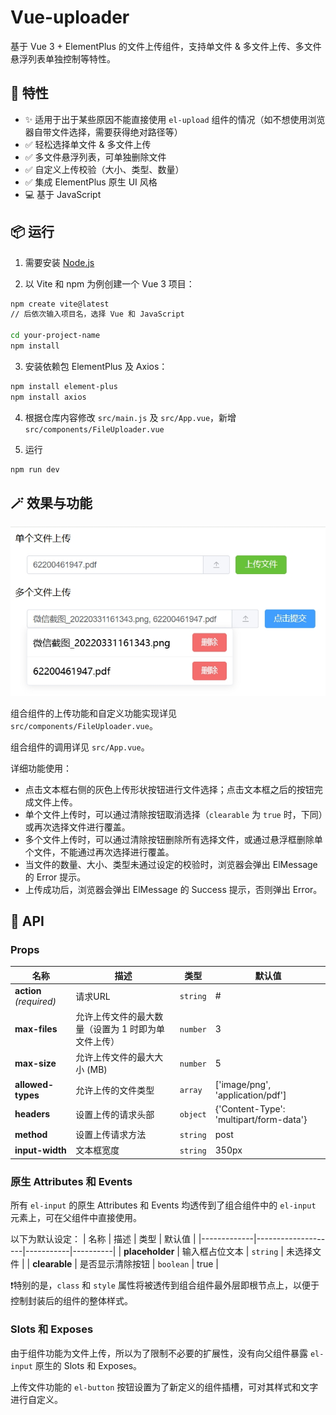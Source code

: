 # Vue-uploader

基于 Vue 3 + ElementPlus 的文件上传组件，支持单文件 & 多文件上传、多文件悬浮列表单独控制等特性。

## 🚀 特性
- ✨ 适用于出于某些原因不能直接使用 `el-upload` 组件的情况（如不想使用浏览器自带文件选择，需要获得绝对路径等）
- ✅ 轻松选择单文件 & 多文件上传
- ✅ 多文件悬浮列表，可单独删除文件
- ✅ 自定义上传校验（大小、类型、数量）
- ✅ 集成 ElementPlus 原生 UI 风格
- 💻 基于 JavaScript

## 📦 运行

1. 需要安装 [Node.js](https://nodejs.org/)

2. 以 Vite 和 npm 为例创建一个 Vue 3 项目：
```bash
npm create vite@latest
// 后依次输入项目名，选择 Vue 和 JavaScript

cd your-project-name
npm install
```

3. 安装依赖包 ElementPlus 及 Axios：
```bash
npm install element-plus
npm install axios
```

4. 根据仓库内容修改 `src/main.js` 及 `src/App.vue`，新增 `src/components/FileUploader.vue`

5. 运行
```bash
npm run dev
```

## 🪄 效果与功能

![运行效果示例](/public/demo.png)

组合组件的上传功能和自定义功能实现详见 `src/components/FileUploader.vue`。

组合组件的调用详见 `src/App.vue`。

详细功能使用：

- 点击文本框右侧的灰色上传形状按钮进行文件选择；点击文本框之后的按钮完成文件上传。
- 单个文件上传时，可以通过清除按钮取消选择（`clearable` 为 `true` 时，下同）或再次选择文件进行覆盖。
- 多个文件上传时，可以通过清除按钮删除所有选择文件，或通过悬浮框删除单个文件，不能通过再次选择进行覆盖。
- 当文件的数量、大小、类型未通过设定的校验时，浏览器会弹出 ElMessage 的 Error 提示。
- 上传成功后，浏览器会弹出 ElMessage 的 Success 提示，否则弹出 Error。

## 🔧 API

### Props
| 名称           | 描述                | 类型      | 默认值   |
|----------------|---------------------|-----------|----------|
| **action**  *(required)* | 请求URL     | `string`  | #        |
| **max-files**  | 允许上传文件的最大数量（设置为 1 时即为单文件上传） | `number`  | 3        |
| **max-size**  | 允许上传文件的最大大小 (MB) | `number`  | 5        |
| **allowed-types**  | 允许上传的文件类型 | `array`  | ['image/png', 'application/pdf'] |
| **headers**    | 设置上传的请求头部  | `object`  | {'Content-Type': 'multipart/form-data'} |
| **method**     | 设置上传请求方法    | `string`  | post     |
| **input-width** | 文本框宽度    | `string`  | 350px     |

### 原生 Attributes 和 Events
所有 `el-input` 的原生 Attributes 和 Events 均透传到了组合组件中的 `el-input` 元素上，可在父组件中直接使用。

以下为默认设定：
| 名称        | 描述               | 类型      | 默认值   |
|-------------|--------------------|-----------|----------|
| **placeholder** | 输入框占位文本     | `string`  | 未选择文件 |
| **clearable**   | 是否显示清除按钮   | `boolean` | true     |

❗特别的是，`class` 和 `style` 属性将被透传到组合组件最外层即根节点上，以便于控制封装后的组件的整体样式。

### Slots 和 Exposes
由于组件功能为文件上传，所以为了限制不必要的扩展性，没有向父组件暴露 `el-input` 原生的 Slots 和 Exposes。

上传文件功能的 `el-button` 按钮设置为了新定义的组件插槽，可对其样式和文字进行自定义。